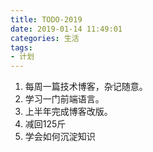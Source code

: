 ```yaml
---
title: TODO-2019
date: 2019-01-14 11:49:01
categories: 生活
tags: 
- 计划
---
```

1. 每周一篇技术博客，杂记随意。
2. 学习一门前端语言。
3. 上半年完成博客改版。
4. 减回125斤
5. 学会如何沉淀知识